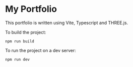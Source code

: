 # My Portfolio
This portfolio is written using Vite, Typescript and THREE.js.

To build the project:
```
npm run build
```

To run the project on a dev server:
```
npm run dev
```
